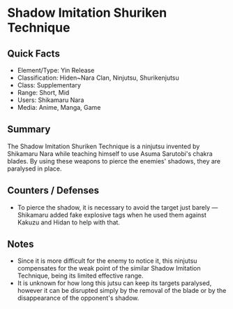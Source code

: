 # Shadow Imitation Shuriken Technique

## Quick Facts
- Element/Type: Yin Release
- Classification: Hiden~Nara Clan, Ninjutsu, Shurikenjutsu
- Class: Supplementary
- Range: Short, Mid
- Users: Shikamaru Nara
- Media: Anime, Manga, Game

## Summary
The Shadow Imitation Shuriken Technique is a ninjutsu invented by Shikamaru Nara while teaching himself to use Asuma Sarutobi's chakra blades. By using these weapons to pierce the enemies' shadows, they are paralysed in place.

## Counters / Defenses
- To pierce the shadow, it is necessary to avoid the target just barely — Shikamaru added fake explosive tags when he used them against Kakuzu and Hidan to help with that.

## Notes
- Since it is more difficult for the enemy to notice it, this ninjutsu compensates for the weak point of the similar Shadow Imitation Technique, being its limited effective range.
- It is unknown for how long this jutsu can keep its targets paralysed, however it can be disrupted simply by the removal of the blade or by the disappearance of the opponent's shadow.

